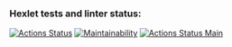### Hexlet tests and linter status:
[![Actions Status](https://github.com/oper-V/java-project-lvl1/workflows/hexlet-check/badge.svg)](https://github.com/oper-V/java-project-lvl1/actions)
[![Maintainability](https://api.codeclimate.com/v1/badges/a99a88d28ad37a79dbf6/maintainability)](https://codeclimate.com/github/codeclimate/codeclimate/maintainability)
[![Actions Status Main](https://github.com/oper-V/java-project-lvl1/workflows/main.yml/badge.svg)](https://github.com/oper-V/java-project-lvl1/actions)

